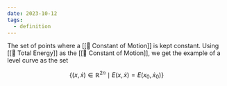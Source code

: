 ```yaml
---
date: 2023-10-12
tags:
  - definition
---
```

The set of points where a [[📘 Constant of Motion]] is kept constant. Using [[📘 Total Energy]] as the [[📘 Constant of Motion]], we get the example of a level curve as the set

$$\{ (x,\dot x) \in \mathbb{R}^{2n} \mid E(x,\dot x) = E(x_0, \dot x_0) \}$$